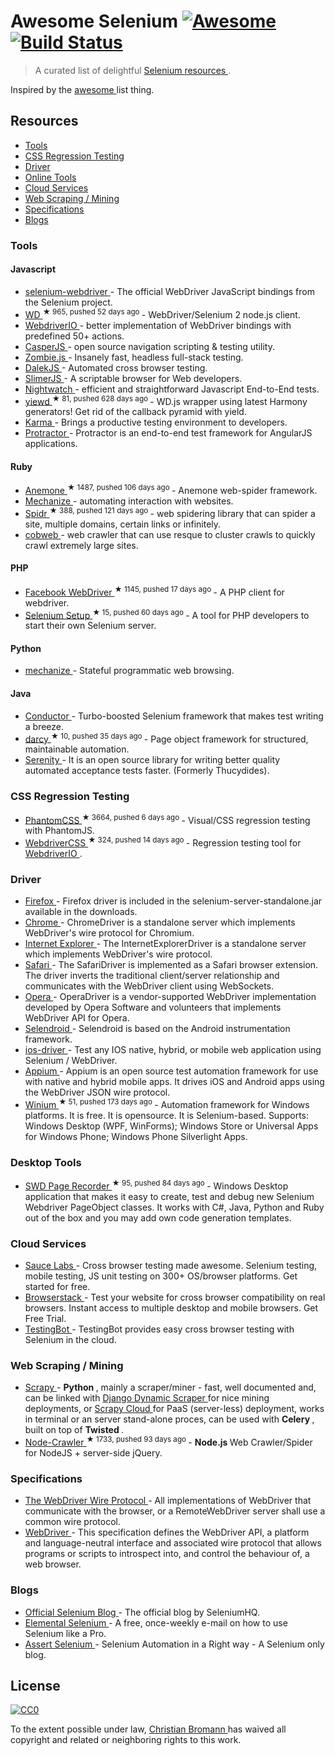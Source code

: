 <h1>
 Awesome Selenium
 <a href="https://github.com/sindresorhus/awesome">
  <img alt="Awesome" src="https://cdn.rawgit.com/sindresorhus/awesome/d7305f38d29fed78fa85652e3a63e154dd8e8829/media/badge.svg"/>
 </a>
 <a href="https://travis-ci.org/christian-bromann/awesome-selenium">
  <img alt="Build Status" src="https://travis-ci.org/christian-bromann/awesome-selenium.svg?branch=master"/>
 </a>
</h1>
<blockquote>
 <p>
  A curated list of delightful
  <a href="http://www.seleniumhq.org/">
   Selenium
  </a>
  <a href="#resources">
   resources
  </a>
  .
 </p>
</blockquote>
<p>
 Inspired by the
 <a href="https://github.com/sindresorhus/awesome">
  awesome
 </a>
 list thing.
</p>
<h2>
 Resources
</h2>
<ul>
 <li>
  <a href="#tools">
   Tools
  </a>
 </li>
 <li>
  <a href="#css-regression-testing">
   CSS Regression Testing
  </a>
 </li>
 <li>
  <a href="#driver">
   Driver
  </a>
 </li>
 <li>
  <a href="#online-tools">
   Online Tools
  </a>
 </li>
 <li>
  <a href="#cloud-services">
   Cloud Services
  </a>
 </li>
 <li>
  <a href="#web-scraping-mining">
   Web Scraping / Mining
  </a>
 </li>
 <li>
  <a href="#specifications">
   Specifications
  </a>
 </li>
 <li>
  <a href="#blogs">
   Blogs
  </a>
 </li>
</ul>
<h3>
 Tools
</h3>
<h4>
 Javascript
</h4>
<ul>
 <li>
  <a href="https://github.com/SeleniumHQ/selenium/wiki/WebDriverJs">
   selenium-webdriver
  </a>
  - The official WebDriver JavaScript bindings from the Selenium project.
 </li>
 <li>
  <a href="https://github.com/admc/wd">
   WD
  </a>
  <sup>
   &#9733 965, pushed 52 days ago
  </sup>
  - WebDriver/Selenium 2 node.js client.
 </li>
 <li>
  <a href="http://webdriver.io">
   WebdriverIO
  </a>
  - better implementation of WebDriver bindings with predefined 50+ actions.
 </li>
 <li>
  <a href="http://casperjs.org/">
   CasperJS
  </a>
  - open source navigation scripting & testing utility.
 </li>
 <li>
  <a href="http://zombie.js.org/">
   Zombie.js
  </a>
  - Insanely fast, headless full-stack testing.
 </li>
 <li>
  <a href="http://dalekjs.com/">
   DalekJS
  </a>
  - Automated cross browser testing.
 </li>
 <li>
  <a href="http://slimerjs.org/">
   SlimerJS
  </a>
  - A scriptable browser for Web developers.
 </li>
 <li>
  <a href="http://nightwatchjs.org/">
   Nightwatch
  </a>
  - efficient and straightforward Javascript End-to-End tests.
 </li>
 <li>
  <a href="https://github.com/jlipps/yiewd">
   yiewd
  </a>
  <sup>
   &#9733 81, pushed 628 days ago
  </sup>
  - WD.js wrapper using latest Harmony generators! Get rid of the callback pyramid with yield.
 </li>
 <li>
  <a href="http://karma-runner.github.io/0.12/index.html">
   Karma
  </a>
  - Brings a productive testing environment to developers.
 </li>
 <li>
  <a href="https://angular.github.io/protractor/">
   Protractor
  </a>
  - Protractor is an end-to-end test framework for AngularJS applications.
 </li>
</ul>
<h4>
 Ruby
</h4>
<ul>
 <li>
  <a href="https://github.com/chriskite/anemone">
   Anemone
  </a>
  <sup>
   &#9733 1487, pushed 106 days ago
  </sup>
  - Anemone web-spider framework.
 </li>
 <li>
  <a href="http://docs.seattlerb.org/mechanize/">
   Mechanize
  </a>
  - automating interaction with websites.
 </li>
 <li>
  <a href="https://github.com/postmodern/spidr">
   Spidr
  </a>
  <sup>
   &#9733 388, pushed 121 days ago
  </sup>
  - web spidering library that can spider a site, multiple domains, certain links or infinitely.
 </li>
 <li>
  <a href="https://rubygems.org/gems/cobweb">
   cobweb
  </a>
  - web crawler that can use resque to cluster crawls to quickly crawl extremely large sites.
 </li>
</ul>
<h4>
 PHP
</h4>
<ul>
 <li>
  <a href="https://github.com/facebook/php-webdriver">
   Facebook WebDriver
  </a>
  <sup>
   &#9733 1145, pushed 17 days ago
  </sup>
  - A PHP client for webdriver.
 </li>
 <li>
  <a href="https://github.com/bogdananton/Selenium-Setup">
   Selenium Setup
  </a>
  <sup>
   &#9733 15, pushed 60 days ago
  </sup>
  - A tool for PHP developers to start their own Selenium server.
 </li>
</ul>
<h4>
 Python
</h4>
<ul>
 <li>
  <a href="http://wwwsearch.sourceforge.net/mechanize/">
   mechanize
  </a>
  - Stateful programmatic web browsing.
 </li>
</ul>
<h4>
 Java
</h4>
<ul>
 <li>
  <a href="http://conductor.ddavison.io">
   Conductor
  </a>
  - Turbo-boosted Selenium framework that makes test writing a breeze.
 </li>
 <li>
  <a href="https://github.com/darcy-framework/darcy-webdriver">
   darcy
  </a>
  <sup>
   &#9733 10, pushed 35 days ago
  </sup>
  - Page object framework for structured, maintainable automation.
 </li>
 <li>
  <a href="http://www.thucydides.info/">
   Serenity
  </a>
  - It is an open source library for writing better quality automated acceptance tests faster. (Formerly Thucydides).
 </li>
</ul>
<h3>
 CSS Regression Testing
</h3>
<ul>
 <li>
  <a href="https://github.com/Huddle/PhantomCSS">
   PhantomCSS
  </a>
  <sup>
   &#9733 3664, pushed 6 days ago
  </sup>
  - Visual/CSS regression testing with PhantomJS.
 </li>
 <li>
  <a href="https://github.com/webdriverio/webdrivercss">
   WebdriverCSS
  </a>
  <sup>
   &#9733 324, pushed 14 days ago
  </sup>
  - Regression testing tool for
  <a href="http://webdriver.io">
   WebdriverIO
  </a>
  .
 </li>
</ul>
<h3>
 Driver
</h3>
<ul>
 <li>
  <a href="https://github.com/SeleniumHQ/selenium/wiki/FirefoxDriver">
   Firefox
  </a>
  - Firefox driver is included in the selenium-server-standalone.jar available in the downloads.
 </li>
 <li>
  <a href="https://sites.google.com/a/chromium.org/chromedriver/home">
   Chrome
  </a>
  - ChromeDriver is a standalone server which implements WebDriver's wire protocol for Chromium.
 </li>
 <li>
  <a href="https://github.com/SeleniumHQ/selenium/wiki/InternetExplorerDriver">
   Internet Explorer
  </a>
  - The InternetExplorerDriver is a standalone server which implements WebDriver's wire protocol.
 </li>
 <li>
  <a href="https://github.com/SeleniumHQ/selenium/wiki/SafariDriver">
   Safari
  </a>
  - The SafariDriver is implemented as a Safari browser extension. The driver inverts the traditional client/server relationship and communicates with the WebDriver client using WebSockets.
 </li>
 <li>
  <a href="https://github.com/operasoftware/operachromiumdriver/blob/master/README.md">
   Opera
  </a>
  - OperaDriver is a vendor-supported WebDriver implementation developed by Opera Software and volunteers that implements WebDriver API for Opera.
 </li>
 <li>
  <a href="http://selendroid.io/mobileWeb.html">
   Selendroid
  </a>
  - Selendroid is based on the Android instrumentation framework.
 </li>
 <li>
  <a href="http://ios-driver.github.io/ios-driver/">
   ios-driver
  </a>
  - Test any IOS native, hybrid, or mobile web application using Selenium / WebDriver.
 </li>
 <li>
  <a href="http://appium.io/">
   Appium
  </a>
  - Appium is an open source test automation framework for use with native and hybrid mobile apps. It drives iOS and Android apps using the WebDriver JSON wire protocol.
 </li>
 <li>
  <a href="https://github.com/2gis/Winium">
   Winium
  </a>
  <sup>
   &#9733 51, pushed 173 days ago
  </sup>
  - Automation framework for Windows platforms. It is free. It is opensource. It is Selenium-based. Supports: Windows Desktop (WPF, WinForms); Windows Store or Universal Apps for Windows Phone; Windows Phone Silverlight Apps.
 </li>
</ul>
<h3>
 Desktop Tools
</h3>
<ul>
 <li>
  <a href="https://github.com/dzharii/swd-recorder">
   SWD Page Recorder
  </a>
  <sup>
   &#9733 95, pushed 84 days ago
  </sup>
  - Windows Desktop application that makes it easy to create, test and debug new Selenium Webdriver PageObject classes. It works with C#, Java, Python and Ruby out of the box and you may add own code generation templates.
 </li>
</ul>
<h3>
 Cloud Services
</h3>
<ul>
 <li>
  <a href="https://saucelabs.com">
   Sauce Labs
  </a>
  - Cross browser testing made awesome. Selenium testing, mobile testing, JS unit testing on 300+ OS/browser platforms. Get started for free.
 </li>
 <li>
  <a href="https://www.browserstack.com/">
   Browserstack
  </a>
  - Test your website for cross browser compatibility on real browsers. Instant access to multiple desktop and mobile browsers. Get Free Trial.
 </li>
 <li>
  <a href="https://testingbot.com">
   TestingBot
  </a>
  - TestingBot provides easy cross browser testing with Selenium in the cloud.
 </li>
</ul>
<h3>
 Web Scraping / Mining
</h3>
<ul>
 <li>
  <a href="http://scrapy.org">
   Scrapy
  </a>
  -
  <strong>
   Python
  </strong>
  , mainly a scraper/miner - fast, well documented and, can be linked with
  <a href="http://django-dynamic-scraper.readthedocs.org/en/latest/">
   Django Dynamic Scraper
  </a>
  for nice mining deployments, or
  <a href="http://scrapinghub.com/scrapy-cloud.html">
   Scrapy Cloud
  </a>
  for PaaS (server-less) deployment, works in terminal or an server stand-alone proces, can be used with
  <strong>
   Celery
  </strong>
  , built on top of
  <strong>
   Twisted
  </strong>
  .
 </li>
 <li>
  <a href="https://github.com/sylvinus/node-crawler">
   Node-Crawler
  </a>
  <sup>
   &#9733 1733, pushed 93 days ago
  </sup>
  -
  <strong>
   Node.js
  </strong>
  Web Crawler/Spider for NodeJS + server-side jQuery.
 </li>
</ul>
<h3>
 Specifications
</h3>
<ul>
 <li>
  <a href="https://github.com/SeleniumHQ/selenium/wiki/JsonWireProtocol">
   The WebDriver Wire Protocol
  </a>
  - All implementations of WebDriver that communicate with the browser, or a RemoteWebDriver server shall use a common wire protocol.
 </li>
 <li>
  <a href="http://www.w3.org/TR/webdriver/">
   WebDriver
  </a>
  - This specification defines the WebDriver API, a platform and language-neutral interface and associated wire protocol that allows programs or scripts to introspect into, and control the behaviour of, a web browser.
 </li>
</ul>
<h3>
 Blogs
</h3>
<ul>
 <li>
  <a href="https://seleniumhq.wordpress.com/">
   Official Selenium Blog
  </a>
  - The official blog by SeleniumHQ.
 </li>
 <li>
  <a href="http://elementalselenium.com/">
   Elemental Selenium
  </a>
  - A free, once-weekly e-mail on how to use Selenium like a Pro.
 </li>
 <li>
  <a href="http://www.assertselenium.com/">
   Assert Selenium
  </a>
  - Selenium Automation in a Right way - A Selenium only blog.
 </li>
</ul>
<h2>
 License
</h2>
<p>
 <a href="http://creativecommons.org/publicdomain/zero/1.0/">
  <img alt="CC0" src="https://licensebuttons.net/p/zero/1.0/88x31.png"/>
 </a>
</p>
<p>
 To the extent possible under law,
 <a href="http://www.christian-bromann.com/">
  Christian Bromann
 </a>
 has waived all copyright and related or neighboring rights to this work.
</p>
